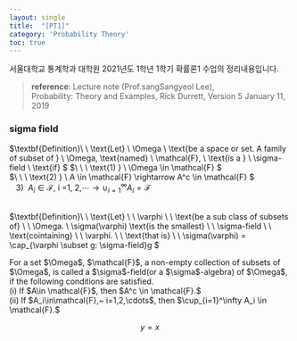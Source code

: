 ```yaml
---
layout: single
title:  "[PT1]"
category: 'Probability Theory'
toc: true
---
```



서울대학교 통계학과 대학원 2021년도 1학년 1학기 확률론1 수업의 정리내용입니다. <br/>
> **reference**: Lecture note (Prof.sangSangyeol Lee),<br/> Probability: Theory and Examples, Rick Durrett, Version 5 January 11, 2019

### sigma field
$\textbf{Definition}\ \ \text{Let} \ \Omega \   \text{be a space or set. A family of subset of  } \ \Omega, \text{named} \ \mathcal{F}, \ \text{is a }  \ \sigma-field \ \text{if} $ 
$\ \ \ \text{1) } \ \Omega \in \mathcal{F} $<br/>
$\ \ \ \text{2) } \ A \in \mathcal{F} \rightarrow A^c \in \mathcal{F} $<br/>
$\ \ \ \text{3) } \ A_i \in \mathcal{F},\ \text{i =1, 2,} \cdots \rightarrow \cup ^\infty _{i=1} A_i = \mathcal{F}$
<br/><br/>

$\textbf{Definition}\ \ \text{Let} \ \ \varphi  \ \ \text{be a sub class of subsets of} \ \ \Omega. \ \sigma(\varphi) \text{is the smallest} \ \ \sigma-field \ \ \text{cointaining} \ \ \varphi. \ \ \text{that is} \ \ \sigma(\varphi) = \cap_{\varphi \subset g: \sigma-field}g $


<div class="definition" text="σ-field">
For a set $\Omega$, $\mathcal{F}$, a non-empty collection of subsets of $\Omega$, is called a $\sigma$-field(or a $\sigma$-algebra) of $\Omega$, if the following conditions are satisfied.
<br />
(i) If $A\in \mathcal{F}$, then $A^c \in \mathcal{F}.$ <br />
(ii) If $A_i\in\mathcal{F},~ i=1,2,\cdots$, then $\cup_{i=1}^\infty A_i \in \mathcal{F}.$
</div>

$$
y=x
$$
